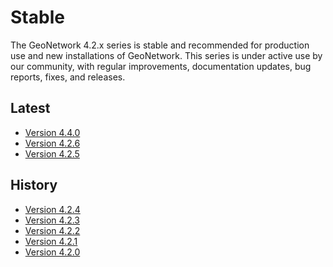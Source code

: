 # Stable

The GeoNetwork 4.2.x series is stable and recommended for production use and new installations of GeoNetwork. 
This series is under active use by our community, with regular improvements, documentation updates, bug reports, fixes, and releases.

## Latest

-   [Version 4.4.0](version-4.4.0.md)
-   [Version 4.2.6](version-4.2.6.md)
-   [Version 4.2.5](version-4.2.5.md)

## History

-   [Version 4.2.4](version-4.2.4.md)
-   [Version 4.2.3](version-4.2.3.md)
-   [Version 4.2.2](version-4.2.2.md)
-   [Version 4.2.1](version-4.2.1.md)
-   [Version 4.2.0](version-4.2.0.md)
